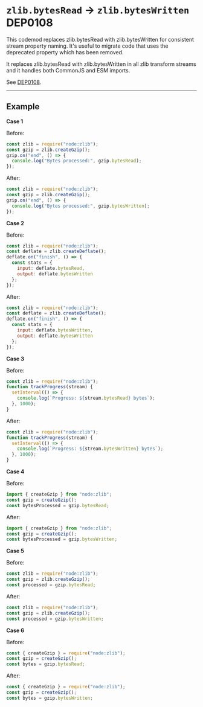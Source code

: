 # `zlib.bytesRead` → `zlib.bytesWritten` DEP0108

This codemod replaces zlib.bytesRead with zlib.bytesWritten for consistent stream property naming. It's useful to migrate code that uses the deprecated property which has been removed.

It replaces zlib.bytesRead with zlib.bytesWritten in all zlib transform streams and it handles both CommonJS and ESM imports.

See [DEP0108](https://nodejs.org/api/deprecations.html#DEP0108).

---

## Example

**Case 1**

Before:

```js
const zlib = require("node:zlib");
const gzip = zlib.createGzip();
gzip.on("end", () => {
  console.log("Bytes processed:", gzip.bytesRead);
});
```

After:

```js
const zlib = require("node:zlib");
const gzip = zlib.createGzip();
gzip.on("end", () => {
  console.log("Bytes processed:", gzip.bytesWritten);
});
```

**Case 2**

Before:

```js
const zlib = require("node:zlib");
const deflate = zlib.createDeflate();
deflate.on("finish", () => {
  const stats = {
    input: deflate.bytesRead,
    output: deflate.bytesWritten
  };
});
```

After:

```js
const zlib = require("node:zlib");
const deflate = zlib.createDeflate();
deflate.on("finish", () => {
  const stats = {
    input: deflate.bytesWritten,
    output: deflate.bytesWritten
  };
});
```

**Case 3**

Before:

```js
const zlib = require("node:zlib");
function trackProgress(stream) {
  setInterval(() => {
    console.log(`Progress: ${stream.bytesRead} bytes`);
  }, 1000);
}
```

After:

```js
const zlib = require("node:zlib");
function trackProgress(stream) {
  setInterval(() => {
    console.log(`Progress: ${stream.bytesWritten} bytes`);
  }, 1000);
}
```

**Case 4**

Before:

```js
import { createGzip } from "node:zlib";
const gzip = createGzip();
const bytesProcessed = gzip.bytesRead;
```

After:

```js
import { createGzip } from "node:zlib";
const gzip = createGzip();
const bytesProcessed = gzip.bytesWritten;
```

**Case 5**

Before:

```js
const zlib = require("node:zlib");
const gzip = zlib.createGzip();
const processed = gzip.bytesRead;
```

After:

```js
const zlib = require("node:zlib");
const gzip = zlib.createGzip();
const processed = gzip.bytesWritten;
```

**Case 6**

Before:

```js
const { createGzip } = require("node:zlib");
const gzip = createGzip();
const bytes = gzip.bytesRead;
```

After:

```js
const { createGzip } = require("node:zlib");
const gzip = createGzip();
const bytes = gzip.bytesWritten;
```